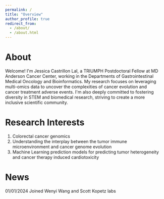 ```yaml
---
permalink: /
title: "Overview"
author_profile: true
redirect_from: 
  - /about/
  - /about.html
---
```

About
======

Welcome! I'm Jessica Castrillon Lal, a TRIUMPH Postdoctoral Fellow at MD Anderson Cancer Center, working in the Departments of Gastrointestinal Medical Oncology and Bioinformatics. My research focuses on leveraging multi-omics data to uncover the complexities of cancer evolution and cancer treatment adverse events. I'm also deeply committed to fostering diversity in STEM and biomedical research, striving to create a more inclusive scientific community.


Research Interests
======
1. Colorectal cancer genomics
2. Understanding the interplay between the tumor immune microenvironment and cancer genome evolution  
3. Machine Learning prediction models for predicting tumor heterogeneity and cancer therapy induced cardiotoxicity


News
======
01/01/2024 Joined Wenyi Wang and Scott Kopetz labs 

